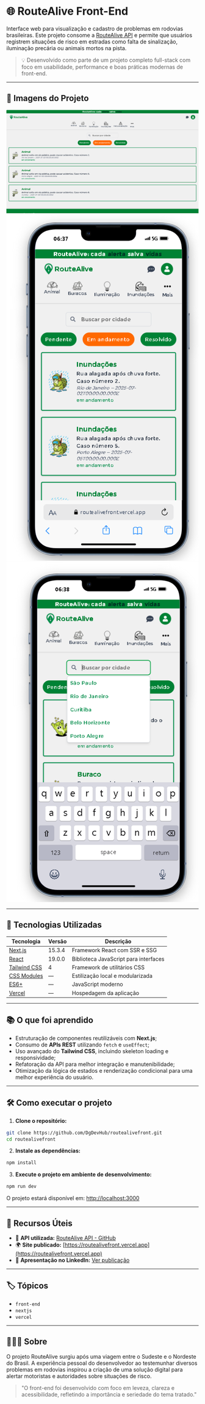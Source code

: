 # 🌐 RouteAlive Front-End

Interface web para visualização e cadastro de problemas em rodovias brasileiras. Este projeto consome a [RouteAlive API](https://github.com/DgDevHub/RouteAlive) e permite que usuários registrem situações de risco em estradas como falta de sinalização, iluminação precária ou animais mortos na pista.

> 💡 Desenvolvido como parte de um projeto completo full-stack com foco em usabilidade, performance e boas práticas modernas de front-end.

---

## 📸 Imagens do Projeto

<div align="center">
  <img src="/public/images/desktop-route.png" width="600px" alt="Tela desktop" />
  <br />
  <img src="/public/images/mobile-route.png" width="600px" alt="Tela mobile" />
  <br />
  <img src="/public/images/search-route.png" width="600px" alt="Tela busca" />
</div>

---

## 🚀 Tecnologias Utilizadas

| Tecnologia       | Versão          | Descrição |
|------------------|-----------------|-----------|
| [Next.js](https://nextjs.org/) | 15.3.4 | Framework React com SSR e SSG |
| [React](https://reactjs.org/) | 19.0.0 | Biblioteca JavaScript para interfaces |
| [Tailwind CSS](https://tailwindcss.com/) | 4 | Framework de utilitários CSS |
| [CSS Modules](https://github.com/css-modules/css-modules) | — | Estilização local e modularizada |
| [ES6+](https://262.ecma-international.org/6.0/) | — | JavaScript moderno |
| [Vercel](https://vercel.com/) | — | Hospedagem da aplicação |

---

## 📚 O que foi aprendido

- Estruturação de componentes reutilizáveis com **Next.js**;
- Consumo de **APIs REST** utilizando `fetch` e `useEffect`;
- Uso avançado do **Tailwind CSS**, incluindo skeleton loading e responsividade;
- Refatoração da API para melhor integração e manutenibilidade;
- Otimização da lógica de estados e renderização condicional para uma melhor experiência do usuário.

---

## 🛠️ Como executar o projeto

1. **Clone o repositório:**

```bash
git clone https://github.com/DgDevHub/routealivefront.git
cd routealivefront
```

2. **Instale as dependências:**

```bash
npm install


```

3. **Execute o projeto em ambiente de desenvolvimento:**

```bash
npm run dev
```

O projeto estará disponível em: [http://localhost:3000](http://localhost:3000)

---

## 🔗 Recursos Úteis

- 🔌 **API utilizada:** [RouteAlive API - GitHub](https://github.com/DgDevHub/RouteAlive)
- 🌍 **Site publicado:** [https://routealivefront.vercel.app](https://routealivefront.vercel.app)
- 💼 **Apresentação no LinkedIn:** [Ver publicação](LINK_DO_LINKEDIN_AQUI)

---

## 🏷️ Tópicos

- `front-end`
- `nextjs`
- `vercel`

---

## 🙋🏾‍♂️ Sobre

O projeto RouteAlive surgiu após uma viagem entre o Sudeste e o Nordeste do Brasil. A experiência pessoal do desenvolvedor ao testemunhar diversos problemas em rodovias inspirou a criação de uma solução digital para alertar motoristas e autoridades sobre situações de risco.

> "O front-end foi desenvolvido com foco em leveza, clareza e acessibilidade, refletindo a importância e seriedade do tema tratado."